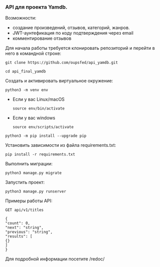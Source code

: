 ### API для проекта Yamdb.
Возможности:
- создание произведений, отзывов, категорий, жанров.
- JWT-аунтефикация по коду подтверждения через email
- комментирование отзывов

Для начала работы требуется клонировать репозиторий и перейти в него в командной строке:

```
git clone https://github.com/oupsfed/api_yamdb.git
```

```
cd api_final_yamdb
```

Cоздать и активировать виртуальное окружение:

```
python3 -m venv env
```

* Если у вас Linux/macOS

    ```
    source env/bin/activate
    ```

* Если у вас windows

    ```
    source env/scripts/activate
    ```

```
python3 -m pip install --upgrade pip
```

Установить зависимости из файла requirements.txt:

```
pip install -r requirements.txt
```

Выполнить миграции:

```
python3 manage.py migrate
```

Запустить проект:

```
python3 manage.py runserver
```

Примеры работы API:
```
GET api/v1/titles
```

```
{
"count": 0,
"next": "string",
"previous": "string",
"results": [
{}
]
}
```

Для подробной информации посетите /redoc/
